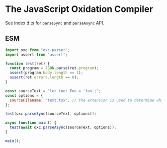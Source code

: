 # The JavaScript Oxidation Compiler

See index.d.ts for `parseSync` and `parseAsync` API.

## ESM

```javascript
import oxc from "oxc-parser";
import assert from "assert";

function test(ret) {
  const program = JSON.parse(ret.program);
  assert(program.body.length == 1);
  assert(ret.errors.length == 0);
}

const sourceText = "let foo: Foo = 'foo';";
const options = {
  sourceFilename: "text.tsx", // the extension is used to determine which dialect to parse
};

test(oxc.parseSync(sourceText, options));

async function main() {
  test(await oxc.parseAsync(sourceText, options));
}

main();
```
